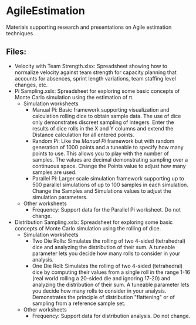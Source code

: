# AgileEstimation

Materials supporting research and presentations on Agile estimation techniques

## Files:

* Velocity with Team Strength.xlsx: Spreadsheet showing how to normalize velocity against team strength for capacity planning that accounts for absences, sprint length variations, team staffing level changes, etc.
* Pi Sampling.xslx: Spreadsheet for exploring some basic concepts of Monte Carlo simulation using the estimation of π.
  * Simulation worksheets
    * Manual Pi: Basic framework supporting visualization and calculation rolling dice to obtain sample data. The use of dice only demonstrates discreet sampling of integers. Enter the results of dice rolls in the X and Y columns and extend the Distance calculation for all entered points.
    * Random Pi: Like the _Manual Pi_ framework but with random generation of 1000 points and a tuneable to specify how many points to use. This allows you to play with the number of samples. The values are decimal demonstrating sampling over a continuous space. Change the Points value to adjust how many samples are used.
    * Parallel Pi: Larger scale simulation framework supporting up to 500 parallel simulations of up to 100 samples in each simulation. Change the Samples and Simulations values to adjust the simulation parameters.
  * Other worksheets
    * Frequency: Support data for the Parallel Pi worksheet. Do not change.
* Distribution Sampling.xslx: Spreadsheet for exploring some basic concepts of Monte Carlo simulation using the rolling of dice.
  * Simulation worksheets
    * Two Die Rolls: Simulates the rolling of two 4-sided (tetrahedral) dice and analyzing the distribution of their sum. A tuneable parameter lets you decide how many rolls to consider in your analysis.
    * One Die Roll: Simulates the rolling of two 4-sided (tetrahedral) dice by computing their values from a single roll in the range 1-16 (real world rolling a 20-sided die and ignoring 17-20) and analyzing the distribution of their sum. A tuneable parameter lets you decide how many rolls to consider in your analysis. Demonstrates the principle of distribution "flattening" or of sampling from a reference sample set.
  * Other worksheets
    * Frequency: Support data for distribution analysis. Do not change.
